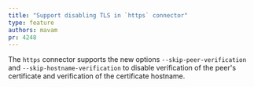 ```yaml
---
title: "Support disabling TLS in `https` connector"
type: feature
authors: mavam
pr: 4248
---
```


The `https` connector supports the new options `--skip-peer-verification` and
`--skip-hostname-verification` to disable verification of the peer's certificate
and verification of the certificate hostname.
